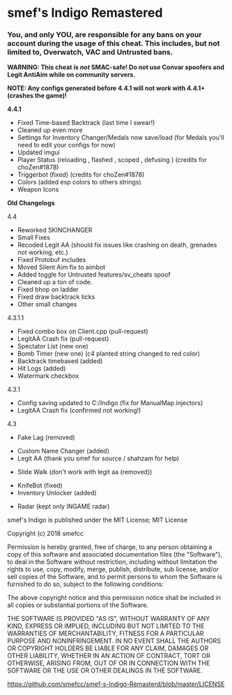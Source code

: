 # smef's Indigo Remastered

### You, and only YOU, are responsible for any bans on your account during the usage of this cheat. This includes, but not limited to, Overwatch, VAC and Untrusted bans.

**WARNING: This cheat is _not_ SMAC-safe! Do not use Convar spoofers and Legit AntiAim while on community servers.**

**NOTE: Any configs generated before 4.4.1 will not work with 4.4.1+ (crashes the game)!**

**4.4.1**
+ Fixed Time-based Backtrack (last time I swear!)
+ Cleaned up even more
+ Settings for Inventory Changer/Medals now save/load (for Medals you'll need to edit your configs for now)
+ Updated imgui
+ Player Status (reloading , flashed , scoped , defusing ) (credits for choZen#1878)
+ Triggerbot (fixed) (credits for choZen#1878)
+ Colors (added esp colors to others strings)
+ Weapon Icons

**Old Changelogs**

4.4
+ Reworked SKINCHANGER
+ Small Fixes
+ Recoded Legit AA (should fix issues like crashing on death, grenades not working, etc.)
+ Fixed Protobuf includes
+ Moved Silent Aim fix to aimbot
+ Added toggle for Untrusted features/sv_cheats spoof
+ Cleaned up a ton of code.
+ Fixed bhop on ladder
+ Fixed draw backtrack ticks
+ Other small changes

4.3.1.1
+ Fixed combo box on Client.cpp (pull-request)
+ LegitAA Crash fix (pull-request)
+ Spectator List (new one)
+ Bomb Timer (new one) (c4 planted string changed to red color)
+ Backtrack timebased (added)
+ Hit Logs (added)
+ Watermark checkbox

4.3.1
 + Config saving updated to C:/Indigo (fix for ManualMap injectors)
 + LegitAA Crash fix (confirmed not working!)

4.3
 - Fake Lag (removed)
 + Custom Name Changer (added)
 + Legit AA (thank you smef for source / shahzam for help)
 - Slide Walk (don't work with legit aa (removed)) 
 + KnifeBot (fixed)
 + Inventory Unlocker (added) 
 - Radar (kept only INGAME radar)

smef's Indigo is published under the MIT License;
MIT License

Copyright (c) 2018 smefcc

Permission is hereby granted, free of charge, to any person obtaining a copy
of this software and associated documentation files (the "Software"), to deal
in the Software without restriction, including without limitation the rights
to use, copy, modify, merge, publish, distribute, sub license, and/or sell
copies of the Software, and to permit persons to whom the Software is
furnished to do so, subject to the following conditions:

The above copyright notice and this permission notice shall be included in all
copies or substantial portions of the Software.

THE SOFTWARE IS PROVIDED "AS IS", WITHOUT WARRANTY OF ANY KIND, EXPRESS OR
IMPLIED, INCLUDING BUT NOT LIMITED TO THE WARRANTIES OF MERCHANTABILITY,
FITNESS FOR A PARTICULAR PURPOSE AND NONINFRINGEMENT. IN NO EVENT SHALL THE
AUTHORS OR COPYRIGHT HOLDERS BE LIABLE FOR ANY CLAIM, DAMAGES OR OTHER
LIABILITY, WHETHER IN AN ACTION OF CONTRACT, TORT OR OTHERWISE, ARISING FROM,
OUT OF OR IN CONNECTION WITH THE SOFTWARE OR THE USE OR OTHER DEALINGS IN THE
SOFTWARE.

https://github.com/smefcc/smef-s-Indigo-Remasterd/blob/master/LICENSE
